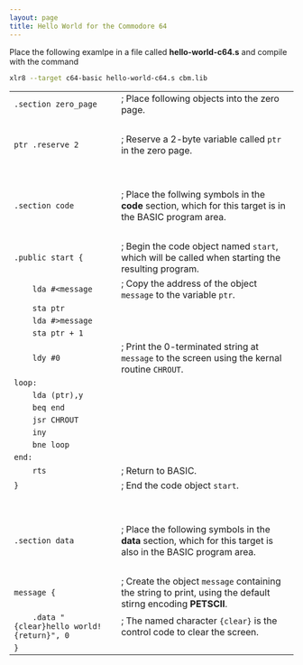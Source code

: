 ```yaml
---
layout: page
title: Hello World for the Commodore 64
---
```

Place the following examlpe in a file called **hello-world-c64.s** and compile with the command


```sh
xlr8 --target c64-basic hello-world-c64.s cbm.lib
```

<table class="code highlight">
<tr><td><code><span class="kd">.section</span> zero_page</code></td><td>; Place following objects into the zero page.</td></tr>
<tr><td>&nbsp;</td></tr>
<tr><td><code><span class="vg">ptr</span> <span class="kd">.reserve</span> <span class="m">2</span></code></td><td>; Reserve a 2-byte variable called <code class="vg">ptr</code> in the zero page.</td></tr>
<tr><td>&nbsp;</td></tr>
<tr><td>&nbsp;</td></tr>
<tr><td><code><span class="kd">.section</span> code</code></td><td>; Place the follwing symbols in the <strong>code</strong> section, which for this target is in the BASIC program area.</td></tr>
<tr><td>&nbsp;</td></tr>
<tr><td><code><span class="kd">.public</span> <span class="vg">start</span> {</code></td><td>; Begin the code object named <code class="vg">start</code>, which will be called when starting the resulting program.</td></tr>
<tr><td><code>    lda #&lt;<span class="vg">message</span></code></td><td>; Copy the address of the object <code class="vg">message</code> to the variable <code class="vg">ptr</code>.</td></tr>
<tr><td><code>    sta <span class="vg">ptr</span></code></td></tr>
<tr><td><code>    lda #><span class="vg">message</span></code></td></tr>
<tr><td><code>    sta <span class="vg">ptr</span> + <span class="m">1</span></code></td></tr>
<tr><td><code>    ldy #<span class="m">0</span></code></td><td>; Print the 0-terminated string at <code>message</code> to the screen using the kernal routine <code>CHROUT</code>.</td></tr>
<tr><td><code><span class="nl">loop</span>:</code></td></tr>
<tr><td><code>    lda (<span class="vg">ptr</span>),y</code></td></tr>
<tr><td><code>    beq <span class="nl">end</span></code></td></tr>
<tr><td><code>    jsr CHROUT</code></td></tr>
<tr><td><code>    iny</code></td></tr>
<tr><td><code>    bne <span class="nl">loop</span></code></td></tr>
<tr><td><code><span class="nl">end</span>:</code></td></tr>
<tr><td><code>    rts</code></td><td>; Return to BASIC.</td></tr>
<tr><td><code>}</code></td><td>; End the code object <code>start</code>.</td></tr>
<tr><td>&nbsp;</td></tr>
<tr><td>&nbsp;</td></tr>
<tr><td><code><span class="kd">.section</span> data</code></td><td>; Place the following symbols in the <strong>data</strong> section, which for this target is also in the BASIC program area.</td></tr>
<tr><td>&nbsp;</td></tr>
<tr><td><code><span class="vg">message</span> {</code></td><td>; Create the object <code class="vg">message</code> containing the string to print, using the default stirng encoding <strong>PETSCII</strong>.</td></tr>
<tr><td><code>    .data <span class="s">"{clear}hello world!{return}"</span>, <span class="m">0</span></code></td><td>; The named character <code class="s">{clear}</code> is the control code to clear the screen.</td></tr>
<tr><td><code>}</code></td></tr>
</table>
